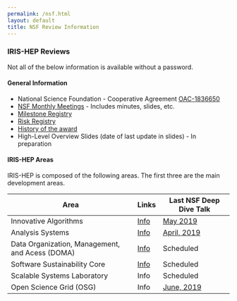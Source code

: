 ```yaml
---
permalink: /nsf.html
layout: default
title: NSF Review Information
---
```

### IRIS-HEP Reviews

Not all of the below information is available without a password.

#### General Information

* National Science Foundation - Cooperative Agreement [OAC-1836650](https://www.nsf.gov/awardsearch/showAward?AWD_ID=1836650)
* [NSF Monthly Meetings](https://indico.cern.ch/category/11204/) - Includes minutes, slides, etc.
* [Milestone Registry](https://docs.google.com/spreadsheets/d/1VKpHlQWXu_p8AUv5E5H_BzqF_i7hh2Z-Id0XPwNHu8o/edit#gid=0)
* [Risk Registry](https://docs.google.com/spreadsheets/d/11oyGUEew_UT4M67QkQtOJqwvXdjVV_FreDX3qaJJKD8/edit#gid=0)
* [History of the award](overview)
* High-Level Overview Slides (date of last update in slides) - In preparation

#### IRIS-HEP Areas
IRIS-HEP is composed of the following areas. The first three are the main development areas.

| Area | Links | Last NSF Deep Dive Talk |
| ---- | ----- | -----                   | 
| Innovative Algorithms | [Info](as) | [May 2019](https://indico.cern.ch/event/818460/contributions/3418066/attachments/1840620/3022159/InnovativeAlgorithms_May_2019_3.pdf) |
| Analysis Systems | [Info](ia) | [April, 2019](https://indico.cern.ch/event/809187/contributions/3371163/attachments/1827920/2992539/IRIS_AS_overview_for_NSF-5.pdf) |
| Data Organization, Management, and Acess (DOMA) | [Info](doma) | Scheduled |
| Software Sustainability Core | [Info](ssc) | Scheduled |
| Scalable Systems Laboratory | Info | Scheduled |
| Open Science Grid (OSG) | Info | [June, 2019](https://indico.cern.ch/event/820235/contributions/3428170/attachments/1861231/3058984/OSG-LHCforNSFJune12th2019.pdf) |
